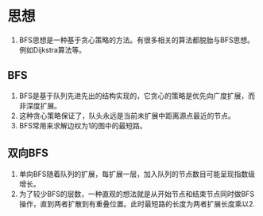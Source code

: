 # 思想
1. BFS思想是一种基于贪心策略的方法。有很多相关的算法都脱胎与BFS思想。例如Dijkstra算法等。

## BFS
1. BFS是基于队列先进先出的结构实现的，它贪心的策略是优先向广度扩展，而非深度扩展。
2. 这种贪心策略保证了，队头永远是当前未扩展中距离源点最近的节点。
3. BFS常用来求解边权为1的图中的最短路。

## 双向BFS
1. 单向BFS随着队列的扩展，每扩展一层，加入队列的节点数目可能呈现指数级增长。
2. 为了较少BFS的层数，一种直观的想法就是从开始节点和结束节点同时做BFS操作，直到两者扩散到有重叠位置。此时最短路的长度为两者扩展长度乘以2.